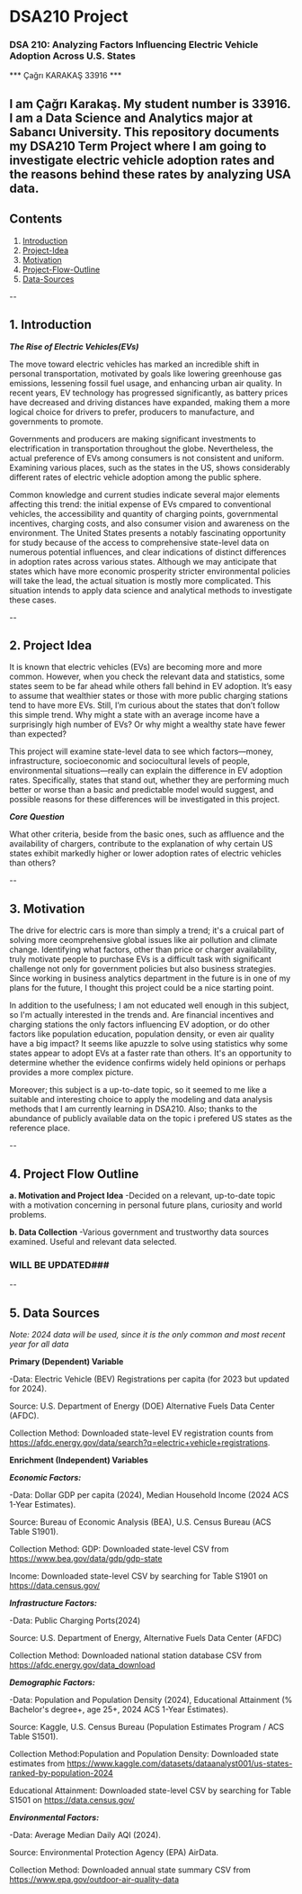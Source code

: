 # DSA210 Project

### DSA 210: Analyzing Factors Influencing Electric Vehicle Adoption Across U.S. States
*** Çağrı KARAKAŞ 33916 ***

I am Çağrı Karakaş. My student number is 33916. I am a Data Science and Analytics major at Sabancı University. This repository documents my DSA210 Term Project where I am going to investigate electric vehicle adoption rates and the reasons behind these rates by analyzing USA data.
--


## Contents ##

1) [Introduction](#1.-introduction)
2) [Project-Idea](#2.-project-idea)
3) [Motivation](#3.-motivation)
4) [Project-Flow-Outline](#4.-project-flow-outline)
5) [Data-Sources](#5.-data-sources)

--
## 1. Introduction ##

***The Rise of Electric Vehicles(EVs)***

The move toward electric vehicles has marked an incredible shift in personal transportation, motivated by goals like lowering greenhouse gas emissions, lessening fossil fuel usage, and enhancing urban air quality. In recent years, EV technology has progressed significantly, as battery prices have decreased and driving distances have expanded, making them a more logical choice for drivers to prefer, producers to manufacture, and governments to promote.

Governments and producers are making significant investments to electrification in transportation throughout the globe. Nevertheless, the actual preference of EVs among consumers is not consistent and uniform. Examining various places, such as the states in the US, shows considerably different rates of electric vehicle adoption among the public sphere.

Common knowledge and current studies indicate several major elements affecting this trend: the initial expense of EVs cmpared to conventional vehicles, the accessibility and quantity of charging points, governmental incentives, charging costs, and also consumer vision and awareness on the environment. The United States presents a notably fascinating opportunity for study because of the access to comprehensive state-level data on numerous potential influences, and clear indications of distinct differences in adoption rates across various states. Although we may anticipate that states which have more economic prosperity stricter environmental policies will take the lead, the actual situation is mostly more complicated. This situation intends to apply data science and analytical methods to investigate these cases.


--
## 2. Project Idea ##

It is known that electric vehicles (EVs) are becoming more and more common. However, when you check the relevant data and statistics, some states seem to be far ahead while others fall behind in EV adoption. It’s easy to assume that wealthier states or those with more public charging stations tend to have more EVs. Still, I’m curious about the states that don’t follow this simple trend. Why might a state with an average income have a surprisingly high number of EVs? Or why might a wealthy state have fewer than expected? 

This project will examine state-level data to see which factors—money, infrastructure, socioeconomic and sociocultural levels of people, environmental situations—really can explain the difference in EV adoption rates. Specifically, states that stand out, whether they are performing much better or worse than a basic and predictable model would suggest, and possible reasons for these differences will be investigated in this project.

***Core Question***

What other criteria, beside from the basic ones, such as affluence and the availability of chargers, contribute to the explanation of why certain US states exhibit markedly higher or lower adoption rates of electric vehicles than others?


--
## 3. Motivation ##

The drive for electric cars is more than simply a trend; it's a cruical part of solving more ceomprehensive global issues like air pollution and climate change. Identifying what factors, other than price or charger availability, truly motivate people to purchase EVs is a difficult task with significant challenge not only for government policies but also business strategies. Since working in business analytics department in the future is in one of my plans for the future, I thought this project could be a nice starting point.

In addition to the usefulness; I am not educated well enough in this subject, so I'm actually interested in the trends and. Are financial incentives and charging stations the only factors influencing EV adoption, or do other factors like population education, population density, or even air quality have a big impact? It seems like apuzzle to solve using statistics why some states appear to adopt EVs at a faster rate than others. It's an opportunity to determine whether the evidence confirms widely held opinions or perhaps provides a more complex picture.

Moreover; this subject is a up-to-date topic, so it seemed to me like a suitable and interesting choice to apply the modeling and data analysis methods that I am currently learning in DSA210. Also; thanks to the abundance of publicly available data on the topic i prefered US states as the reference place.


--
## 4. Project Flow Outline ##

**a. Motivation and Project Idea**
  -Decided on a relevant, up-to-date topic with a motivation concerning in personal future plans, curiosity and world problems.

**b. Data Collection**
  -Various government and trustworthy data sources examined. Useful and relevant data selected.
### WILL BE UPDATED###


--
## 5. Data Sources ##

*Note: 2024 data will be used, since it is the only common and most recent year for all data*

**Primary (Dependent) Variable**

  -Data: Electric Vehicle (BEV) Registrations per capita (for 2023 but updated    for 2024).

   Source: U.S. Department of Energy (DOE) Alternative Fuels Data Center (AFDC).

   Collection Method: Downloaded state-level EV registration counts from 
   https://afdc.energy.gov/data/search?q=electric+vehicle+registrations.

**Enrichment (Independent) Variables**

***Economic Factors:***

  -Data: Dollar GDP per capita (2024), Median Household Income (2024 ACS 1-Year Estimates).

   Source: Bureau of Economic Analysis (BEA), U.S. Census Bureau (ACS Table S1901).

   Collection Method: GDP: Downloaded state-level CSV from
   https://www.bea.gov/data/gdp/gdp-state

   Income: Downloaded state-level CSV by searching for Table S1901 on
   https://data.census.gov/

***Infrastructure Factors:***

  -Data: Public Charging Ports(2024)

   Source: U.S. Department of Energy, Alternative Fuels Data Center (AFDC)

   Collection Method: Downloaded national station database CSV from
   https://afdc.energy.gov/data_download
   
***Demographic Factors:***

  -Data: Population and Population Density (2024), Educational Attainment (% Bachelor's degree+, age 25+, 2024 ACS 1-Year Estimates).

   Source: Kaggle, U.S. Census Bureau (Population Estimates Program / ACS Table S1501).

   Collection Method:Population and Population Density: Downloaded state estimates from
   https://www.kaggle.com/datasets/dataanalyst001/us-states-ranked-by-population-2024

   Educational Attainment: Downloaded state-level CSV by searching for Table S1501 on
   https://data.census.gov/

***Environmental Factors:***

  -Data: Average Median Daily AQI (2024).

   Source: Environmental Protection Agency (EPA) AirData.

   Collection Method: Downloaded annual state summary CSV from
   https://www.epa.gov/outdoor-air-quality-data

